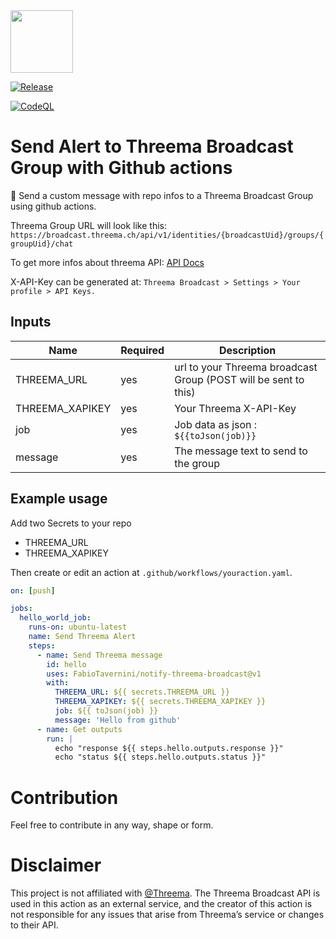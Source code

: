 <img height="100" width="100" src="https://cdn.simpleicons.org/threema" />

[![Release](https://github.com/FabioTavernini/notify-threema-broadcast/actions/workflows/release.yaml/badge.svg?branch=main)](https://github.com/FabioTavernini/notify-threema-broadcast/actions/workflows/release.yaml)

[![CodeQL](https://github.com/FabioTavernini/notify-threema-broadcast/actions/workflows/github-code-scanning/codeql/badge.svg)](https://github.com/FabioTavernini/notify-threema-broadcast/actions/workflows/github-code-scanning/codeql)

# Send Alert to Threema Broadcast Group with Github actions
:bell: Send a custom message with repo infos to a Threema Broadcast Group using github actions.

Threema Group URL will look like this:
`https://broadcast.threema.ch/api/v1/identities/{broadcastUid}/groups/{groupUid}/chat`

To get more infos about threema API:
[API Docs](https://broadcast.threema.ch/en/api-doc)

X-API-Key can be generated at:
`Threema Broadcast > Settings > Your profile > API Keys.`

## Inputs

| Name            | Required | Description                                                     |
|-----------------|----------|-----------------------------------------------------------------|
| THREEMA_URL     | yes      | url to your Threema broadcast Group (POST will be sent to this) |
| THREEMA_XAPIKEY | yes      | Your Threema X-API-Key                                          |
| job             | yes      | Job data as json : `${{toJson(job)}}`                           |
| message         | yes      | The message text to send to the group                           |

## Example usage
Add two Secrets to your repo

- THREEMA_URL
- THREEMA_XAPIKEY

Then create or edit an action at `.github/workflows/youraction.yaml`.

```yaml
on: [push]

jobs:
  hello_world_job:
    runs-on: ubuntu-latest
    name: Send Threema Alert
    steps:
      - name: Send Threema message
        id: hello
        uses: FabioTavernini/notify-threema-broadcast@v1
        with:
          THREEMA_URL: ${{ secrets.THREEMA_URL }}
          THREEMA_XAPIKEY: ${{ secrets.THREEMA_XAPIKEY }}
          job: ${{ toJson(job) }}
          message: 'Hello from github'
      - name: Get outputs
        run: |
          echo "response ${{ steps.hello.outputs.response }}"
          echo "status ${{ steps.hello.outputs.status }}"
```

# Contribution
Feel free to contribute in any way, shape or form.

# Disclaimer
This project is not affiliated with [@Threema](https://github.com/Threema-ch). The Threema Broadcast API is used in this action as an external service, and the creator of this action is not responsible for any issues that arise from Threema’s service or changes to their API.